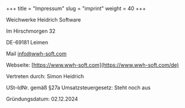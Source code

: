 +++
title = "Impressum"
slug = "imprint"
weight = 40
+++

Weichwerke Heidrich Software

Im Hirschmorgen 32

DE-69181 Leimen

Mail [info@wwh-soft.com](mailto:info@wwh-soft.com)

Webseite: [https://www.wwh-soft.com](https://www.wwh-soft.com/de)

Vertreten durch: Simon Heidrich

USt–IdNr. gemäß §27a Umsatzsteuergesetz: Steht noch aus

Gründungsdatum: 02.12.2024
